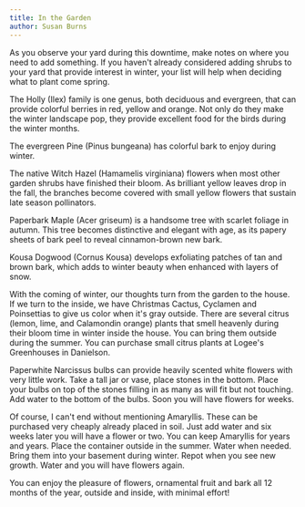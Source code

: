 ```yaml
---
title: In the Garden
author: Susan Burns
---
```


As you observe your yard during this downtime, make notes on where you
need to add something. If you haven't already considered adding shrubs
to your yard that provide interest in winter, your list will help when
deciding what to plant come spring.

The Holly (Ilex) family is one genus, both deciduous and evergreen, that
can provide colorful berries in red, yellow and orange. Not only do they
make the winter landscape pop, they provide excellent food for the birds
during the winter months.

The evergreen Pine (Pinus bungeana) has colorful bark to enjoy during
winter.

The native Witch Hazel (Hamamelis virginiana) flowers when most other
garden shrubs have finished their bloom. As brilliant yellow leaves drop
in the fall, the branches become covered with small yellow flowers that
sustain late season pollinators.

Paperbark Maple (Acer griseum) is a handsome tree with scarlet foliage
in autumn. This tree becomes distinctive and elegant with age, as its
papery sheets of bark peel to reveal cinnamon-brown new bark.

Kousa Dogwood (Cornus Kousa) develops exfoliating patches of tan and
brown bark, which adds to winter beauty when enhanced with layers of
snow.

With the coming of winter, our thoughts turn from the garden to the
house. If we turn to the inside, we have Christmas Cactus, Cyclamen and
Poinsettias to give us color when it's gray outside. There are several
citrus (lemon, lime, and Calamondin orange) plants that smell heavenly
during their bloom time in winter inside the house. You can bring them
outside during the summer. You can purchase small citrus plants at
Logee's Greenhouses in Danielson.

Paperwhite Narcissus bulbs can provide heavily scented white flowers
with very little work. Take a tall jar or vase, place stones in the
bottom. Place your bulbs on top of the stones filling in as many as will
fit but not touching. Add water to the bottom of the bulbs. Soon you
will have flowers for weeks.

Of course, I can't end without mentioning Amaryllis. These can be
purchased very cheaply already placed in soil. Just add water and six
weeks later you will have a flower or two. You can keep Amaryllis for
years and years. Place the container outside in the summer. Water when
needed. Bring them into your basement during winter. Repot when you see
new growth. Water and you will have flowers again.

You can enjoy the pleasure of flowers, ornamental fruit and bark all 12
months of the year, outside and inside, with minimal effort!
